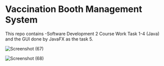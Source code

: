 # Vaccination Booth Management System 
This repo contains -Software Development 2 Course Work Task 1-4 (Java) and the GUI done by JavaFX as the task 5. 

![Screenshot (67)](https://user-images.githubusercontent.com/89345907/158947945-5671ee1e-8c7b-4ae5-b0e2-cd51bc743475.png)

![Screenshot (68)](https://user-images.githubusercontent.com/89345907/158947957-ebc86fac-2538-43c6-a394-4c90cdfb78d3.png)
